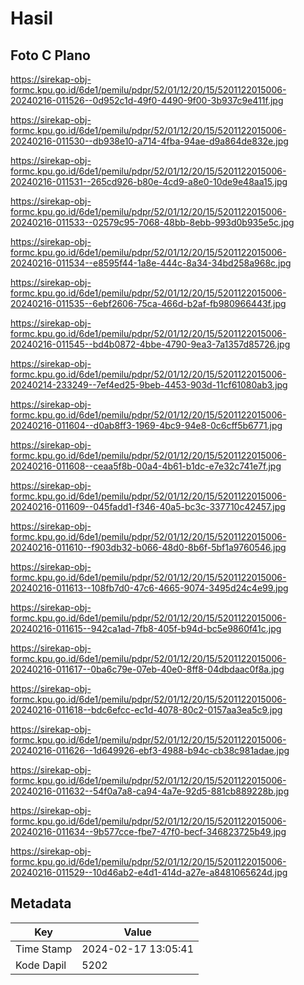 # Hasil

## Foto C Plano

https://sirekap-obj-formc.kpu.go.id/6de1/pemilu/pdpr/52/01/12/20/15/5201122015006-20240216-011526--0d952c1d-49f0-4490-9f00-3b937c9e411f.jpg

https://sirekap-obj-formc.kpu.go.id/6de1/pemilu/pdpr/52/01/12/20/15/5201122015006-20240216-011530--db938e10-a714-4fba-94ae-d9a864de832e.jpg

https://sirekap-obj-formc.kpu.go.id/6de1/pemilu/pdpr/52/01/12/20/15/5201122015006-20240216-011531--265cd926-b80e-4cd9-a8e0-10de9e48aa15.jpg

https://sirekap-obj-formc.kpu.go.id/6de1/pemilu/pdpr/52/01/12/20/15/5201122015006-20240216-011533--02579c95-7068-48bb-8ebb-993d0b935e5c.jpg

https://sirekap-obj-formc.kpu.go.id/6de1/pemilu/pdpr/52/01/12/20/15/5201122015006-20240216-011534--e8595f44-1a8e-444c-8a34-34bd258a968c.jpg

https://sirekap-obj-formc.kpu.go.id/6de1/pemilu/pdpr/52/01/12/20/15/5201122015006-20240216-011535--6ebf2606-75ca-466d-b2af-fb980966443f.jpg

https://sirekap-obj-formc.kpu.go.id/6de1/pemilu/pdpr/52/01/12/20/15/5201122015006-20240216-011545--bd4b0872-4bbe-4790-9ea3-7a1357d85726.jpg

https://sirekap-obj-formc.kpu.go.id/6de1/pemilu/pdpr/52/01/12/20/15/5201122015006-20240214-233249--7ef4ed25-9beb-4453-903d-11cf61080ab3.jpg

https://sirekap-obj-formc.kpu.go.id/6de1/pemilu/pdpr/52/01/12/20/15/5201122015006-20240216-011604--d0ab8ff3-1969-4bc9-94e8-0c6cff5b6771.jpg

https://sirekap-obj-formc.kpu.go.id/6de1/pemilu/pdpr/52/01/12/20/15/5201122015006-20240216-011608--ceaa5f8b-00a4-4b61-b1dc-e7e32c741e7f.jpg

https://sirekap-obj-formc.kpu.go.id/6de1/pemilu/pdpr/52/01/12/20/15/5201122015006-20240216-011609--045fadd1-f346-40a5-bc3c-337710c42457.jpg

https://sirekap-obj-formc.kpu.go.id/6de1/pemilu/pdpr/52/01/12/20/15/5201122015006-20240216-011610--f903db32-b066-48d0-8b6f-5bf1a9760546.jpg

https://sirekap-obj-formc.kpu.go.id/6de1/pemilu/pdpr/52/01/12/20/15/5201122015006-20240216-011613--108fb7d0-47c6-4665-9074-3495d24c4e99.jpg

https://sirekap-obj-formc.kpu.go.id/6de1/pemilu/pdpr/52/01/12/20/15/5201122015006-20240216-011615--942ca1ad-7fb8-405f-b94d-bc5e9860f41c.jpg

https://sirekap-obj-formc.kpu.go.id/6de1/pemilu/pdpr/52/01/12/20/15/5201122015006-20240216-011617--0ba6c79e-07eb-40e0-8ff8-04dbdaac0f8a.jpg

https://sirekap-obj-formc.kpu.go.id/6de1/pemilu/pdpr/52/01/12/20/15/5201122015006-20240216-011618--bdc6efcc-ec1d-4078-80c2-0157aa3ea5c9.jpg

https://sirekap-obj-formc.kpu.go.id/6de1/pemilu/pdpr/52/01/12/20/15/5201122015006-20240216-011626--1d649926-ebf3-4988-b94c-cb38c981adae.jpg

https://sirekap-obj-formc.kpu.go.id/6de1/pemilu/pdpr/52/01/12/20/15/5201122015006-20240216-011632--54f0a7a8-ca94-4a7e-92d5-881cb889228b.jpg

https://sirekap-obj-formc.kpu.go.id/6de1/pemilu/pdpr/52/01/12/20/15/5201122015006-20240216-011634--9b577cce-fbe7-47f0-becf-346823725b49.jpg

https://sirekap-obj-formc.kpu.go.id/6de1/pemilu/pdpr/52/01/12/20/15/5201122015006-20240216-011529--10d46ab2-e4d1-414d-a27e-a8481065624d.jpg


## Metadata

| Key        | Value               |
| ---------- | ------------------- |
| Time Stamp | 2024-02-17 13:05:41 |
| Kode Dapil | 5202                |



